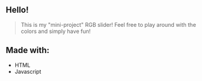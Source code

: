 ## Hello!
> This is my "mini-project" RGB slider! Feel free to play around with the colors and simply have fun!
## Made with:
- HTML
- Javascript
